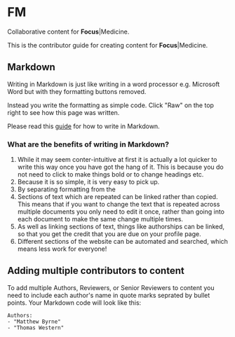# FM
Collaborative content for **Focus**|Medicine.

This is the contributor guide for creating content for **Focus**|Medicine.

## Markdown

Writing in Markdown is just like writing in a word processor e.g. Microsoft Word but with they formatting buttons removed.

Instead you write the formatting as simple code. Click "Raw" on the top right to see how this page was written.

Please read this [guide](https://github.com/adam-p/markdown-here/wiki/Markdown-Cheatsheet#code) for how to write in Markdown.

### What are the benefits of writing in Markdown?

1. While it may seem conter-intuitive at first it is actually a lot quicker to write this way once you have got the hang of it. This is because you do not need to click to make things bold or to change headings etc.
1. Because it is so simple, it is very easy to pick up.
1. By separating formatting from the 
1. Sections of text which are repeated can be linked rather than copied. This means that if you want to change the text that is repeated across multiple documents you only need to edit it once, rather than going into each document to make the same change multiple times.
1. As well as linking sections of text, things like authorships can be linked, so that you get the credit that you are due on your profile page.
1. Different sections of the website can be automated and searched, which means less work for everyone!

## Adding multiple contributors to content

To add multiple Authors, Reviewers, or Senior Reviewers to content you need to include each author's name in quote marks seprated by bullet points. Your Markdown code will look like this:

```
Authors:
- "Matthew Byrne"
- "Thomas Western"
```

